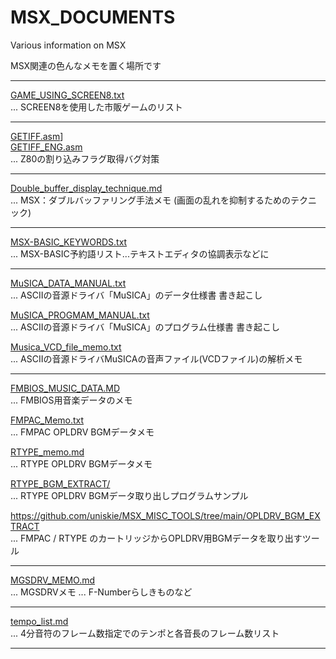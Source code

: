 # MSX_DOCUMENTS
Various information on MSX

MSX関連の色んなメモを置く場所です

- - - -

[GAME_USING_SCREEN8.txt](GAME_USING_SCREEN8.txt)  
... SCREEN8を使用した市販ゲームのリスト

- - - -

[GETIFF.asm](GETIFF.asm)]  
[GETIFF_ENG.asm](GETIFF_ENG.asm)  
... Z80の割り込みフラグ取得バグ対策

- - - -

[Double_buffer_display_technique.md](Double_buffer_display_technique.md)  
... MSX：ダブルバッファリング手法メモ
    (画面の乱れを抑制するためのテクニック)

- - - -

[MSX-BASIC_KEYWORDS.txt](MSX-BASIC_KEYWORDS.txt)  
... MSX-BASIC予約語リスト...テキストエディタの協調表示などに

- - - -

[MuSICA_DATA_MANUAL.txt](MuSICA_DATA_MANUAL.txt)  
... ASCIIの音源ドライバ「MuSICA」のデータ仕様書 書き起こし

[MuSICA_PROGMAM_MANUAL.txt](MuSICA_PROGMAM_MANUAL.txt)  
... ASCIIの音源ドライバ「MuSICA」のプログラム仕様書 書き起こし

[Musica_VCD_file_memo.txt](Musica_VCD_file_memo.txt)  
... ASCIIの音源ドライバMuSICAの音声ファイル(VCDファイル)の解析メモ

- - - -

[FMBIOS_MUSIC_DATA.MD](FMBIOS_MUSIC_DATA.MD)  
... FMBIOS用音楽データのメモ

[FMPAC_Memo.txt](FMPAC_Memo.txt)  
... FMPAC OPLDRV BGMデータメモ

[RTYPE_memo.md](RTYPE_memo.md)  
... RTYPE OPLDRV BGMデータメモ

[RTYPE_BGM_EXTRACT/](RTYPE_BGM_EXTRACT/)  
... RTYPE OPLDRV BGMデータ取り出しプログラムサンプル

https://github.com/uniskie/MSX_MISC_TOOLS/tree/main/OPLDRV_BGM_EXTRACT  
... FMPAC / RTYPE のカートリッジからOPLDRV用BGMデータを取り出すツール

- - - -

[MGSDRV_MEMO.md](MGSDRV_MEMO.md)  
... MGSDRVメモ ... F-Numberらしきものなど

- - - -

[tempo_list.md](tempo_list.md)  
... 4分音符のフレーム数指定でのテンポと各音長のフレーム数リスト

- - - -
